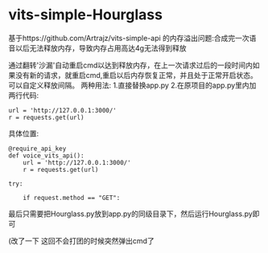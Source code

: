 # vits-simple-Hourglass
基于https://github.com/Artrajz/vits-simple-api    的内存溢出问题:合成完一次语音以后无法释放内存，导致内存占用高达4g无法得到释放

通过翻转'沙漏'自动重启cmd以达到释放内存，在上一次请求过后的一段时间内如果没有新的请求，就重启cmd,重启以后内存恢复正常，并且处于正常开启状态。 可以自定义释放间隔。
两种用法:
1.直接替换app.py
2.在原项目的app.py里内加两行代码:

    url = 'http://127.0.0.1:3000/'
    r = requests.get(url)
    
  具体位置:

    @require_api_key
    def voice_vits_api():
        url = 'http://127.0.0.1:3000/'
        r = requests.get(url)

    try:

        if request.method == "GET":

最后只需要把Hourglass.py放到app.py的同级目录下，然后运行Hourglass.py即可

(改了一下 这回不会打团的时候突然弹出cmd了
